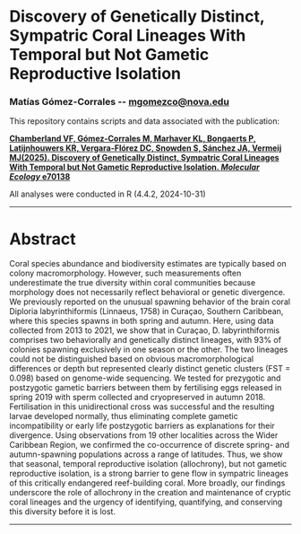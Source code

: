 
# Discovery of Genetically Distinct, Sympatric Coral Lineages With Temporal but Not Gametic Reproductive Isolation

### Matías Gómez-Corrales -- <mgomezco@nova.edu>

This repository contains scripts and data associated with the publication:

**[Chamberland VF, Gómez-Corrales M, Marhaver KL, Bongaerts P, Latijnhouwers KR, Vergara-Flórez DC, Snowden S, Sánchez JA, Vermeij MJ(2025). Discovery of Genetically Distinct, Sympatric Coral Lineages With Temporal but Not Gametic Reproductive Isolation. *Molecular Ecology* e70138](https://doi.org/10.1111/mec.70138)**

All analyses were conducted in R (4.4.2, 2024-10-31)

------------------------------------------------------------------------
# Abstract
Coral species abundance and biodiversity estimates are typically based on colony macromorphology. However, such measurements often underestimate the true diversity within coral communities because morphology does not necessarily reflect behavioral or genetic divergence. We previously reported on the unusual spawning behavior of the brain coral Diploria labyrinthiformis (Linnaeus, 1758) in Curaçao, Southern Caribbean, where this species spawns in both spring and autumn. Here, using data collected from 2013 to 2021, we show that in Curaçao, D. labyrinthiformis comprises two behaviorally and genetically distinct lineages, with 93% of colonies spawning exclusively in one season or the other. The two lineages could not be distinguished based on obvious macromorphological differences or depth but represented clearly distinct genetic clusters (FST = 0.098) based on genome-wide sequencing. We tested for prezygotic and postzygotic gametic barriers between them by fertilising eggs released in spring 2019 with sperm collected and cryopreserved in autumn 2018. Fertilisation in this unidirectional cross was successful and the resulting larvae developed normally, thus eliminating complete gametic incompatibility or early life postzygotic barriers as explanations for their divergence. Using observations from 19 other localities across the Wider Caribbean Region, we confirmed the co-occurrence of discrete spring- and autumn-spawning populations across a range of latitudes. Thus, we show that seasonal, temporal reproductive isolation (allochrony), but not gametic reproductive isolation, is a strong barrier to gene flow in sympatric lineages of this critically endangered reef-building coral. More broadly, our findings underscore the role of allochrony in the creation and maintenance of cryptic coral lineages and the urgency of identifying, quantifying, and conserving this diversity before it is lost. 

------------------------------------------------------------------------
